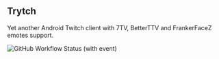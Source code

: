 ## Trytch
Yet another Android Twitch client with 7TV, BetterTTV and FrankerFaceZ emotes support.

![GitHub Workflow Status (with event)](https://img.shields.io/github/actions/workflow/status/trueddd/trytch/build.yaml)
